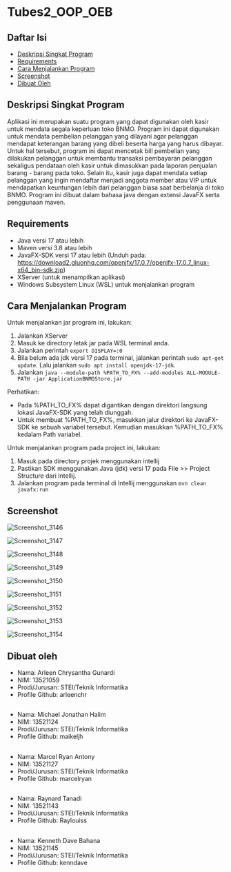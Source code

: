 # Tubes2_OOP_OEB


## Daftar Isi
* [Deskripsi Singkat Program](#deskripsi-singkat-program)
* [Requirements](#requirements)
* [Cara Menjalankan Program](#cara-menjalankan-program)
* [Screenshot](#screenshot)
* [Dibuat Oleh](#dibuat-oleh)
## Deskripsi Singkat Program
Aplikasi ini merupakan suatu program yang dapat digunakan oleh kasir untuk mendata segala keperluan toko BNMO. Program ini dapat digunakan untuk mendata pembelian pelanggan yang dilayani agar pelanggan mendapat keterangan barang yang dibeli beserta harga yang harus dibayar. Untuk hal tersebut, program ini dapat mencetak bill pembelian yang dilakukan pelanggan untuk membantu transaksi pembayaran pelanggan sekaligus pendataan oleh kasir untuk dimasukkan pada laporan penjualan barang - barang pada toko. Selain itu, kasir juga dapat mendata setiap pelanggan yang ingin mendaftar menjadi anggota member atau VIP untuk mendapatkan keuntungan lebih dari pelanggan biasa saat berbelanja di toko BNMO. Program ini dibuat dalam bahasa java dengan extensi JavaFX serta penggunaan maven.

## Requirements
- Java versi 17 atau lebih
- Maven versi 3.8 atau lebih
- JavaFX-SDK versi 17 atau lebih (Unduh pada: https://download2.gluonhq.com/openjfx/17.0.7/openjfx-17.0.7_linux-x64_bin-sdk.zip)
- XServer (untuk menampilkan aplikasi)
- Windows Subsystem Linux (WSL) untuk menjalankan program

## Cara Menjalankan Program
Untuk menjalankan jar program ini, lakukan:
1. Jalankan XServer
2. Masuk ke directory letak jar pada WSL terminal anda.
3. Jalankan perintah `export DISPLAY=:0`
4. Bila belum ada jdk versi 17 pada terminal, jalankan perintah `sudo apt-get update`. Lalu jalankan `sudo apt install openjdk-17-jdk`. 
5. Jalankan `java --module-path %PATH_TO_FX% --add-modules ALL-MODULE-PATH -jar ApplicationBNMOStore.jar`

Perhatikan: 
- Pada %PATH_TO_FX% dapat digantikan dengan direktori langsung lokasi JavaFX-SDK yang telah diunggah.
- Untuk membuat %PATH_TO_FX%, masukkan jalur direktori ke JavaFX-SDK ke sebuah variabel tersebut. Kemudian masukkan %PATH_TO_FX% kedalam Path variabel.

Untuk menjalankan program pada project ini, lakukan:
1. Masuk pada directory projek menggunakan intellij
2. Pastikan SDK menggunakan Java (jdk) versi 17 pada File >> Project Structure dari Intellij.
3. Jalankan program pada terminal di Intellij menggunakan `mvn clean javafx:run`

## Screenshot
![Screenshot_3146](https://user-images.githubusercontent.com/87570374/236706608-be03c181-f6c8-4a4c-8abd-623014ed16fa.png)

![Screenshot_3147](https://user-images.githubusercontent.com/87570374/236706613-48b00784-8c54-430f-b7d3-4b9c7fcf9c24.png)

![Screenshot_3148](https://user-images.githubusercontent.com/87570374/236706614-106181e8-131f-400d-ba25-e936a4469cf8.png)

![Screenshot_3149](https://user-images.githubusercontent.com/87570374/236706615-24d12608-fd4f-44df-8501-4587d10b98cb.png)

![Screenshot_3150](https://user-images.githubusercontent.com/87570374/236706617-e13e5d5d-1e36-4c21-b26a-5a25b993bdac.png)

![Screenshot_3151](https://user-images.githubusercontent.com/87570374/236706619-4e15a16f-95d5-4954-8e44-d2f90a7cd414.png)

![Screenshot_3152](https://user-images.githubusercontent.com/87570374/236706622-eaf3ec44-f9aa-4912-8447-530b438ea5d9.png)

![Screenshot_3153](https://user-images.githubusercontent.com/87570374/236706624-00f69513-922b-463a-b650-a94c45855297.png)

![Screenshot_3154](https://user-images.githubusercontent.com/87570374/236706629-79e3209b-26d1-4be6-95dc-f156ffd71e55.png)


## Dibuat oleh
* Nama: Arleen Chrysantha Gunardi
* NIM: 13521059
* Prodi/Jurusan: STEI/Teknik Informatika
* Profile Github: arleenchr
##
* Nama: Michael Jonathan Halim
* NIM: 13521124
* Prodi/Jurusan: STEI/Teknik Informatika
* Profile Github: maikeljh
##
* Nama: Marcel Ryan Antony
* NIM: 13521127
* Prodi/Jurusan: STEI/Teknik Informatika
* Profile Github: marcelryan
##
* Nama: Raynard Tanadi
* NIM: 13521143
* Prodi/Jurusan: STEI/Teknik Informatika
* Profile Github: Raylouiss
##
* Nama: Kenneth Dave Bahana
* NIM: 13521145
* Prodi/Jurusan: STEI/Teknik Informatika
* Profile Github: kenndave
